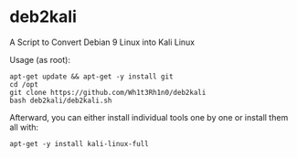 # deb2kali
A Script to Convert Debian 9 Linux into Kali Linux

Usage (as root):

    apt-get update && apt-get -y install git
    cd /opt
    git clone https://github.com/Wh1t3Rh1n0/deb2kali
    bash deb2kali/deb2kali.sh

Afterward, you can either install individual tools one by one or install them all with:

    apt-get -y install kali-linux-full
